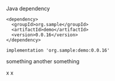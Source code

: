 Java dependency

```
<dependency>
  <groupId>org.sample</groupId>
  <artifactId>demo</artifactId>
  <version>0.0.16</version>
</dependency>
```

```
implementation 'org.sample:demo:0.0.16'
```

something
another something

x
x
